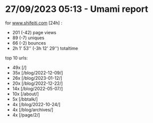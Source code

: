 # 27/09/2023 05:13 - Umami report
for www.shifeiti.com [24h] :

 - 201 (-42) page views
 - 89 (-7) uniques
 - 66 (-2) bounces
 - 2h 1' 53'' (-3h 12' 29'') totaltime


top 10 urls:
 - 49x [/]
 - 35x [/blog/2022-12-09/]
 - 26x [/blog/2023-01-12/]
 - 20x [/blog/2022-12-22/]
 - 14x [/blog/2022-05-07/]
 - 10x [/about/]
 - 5x [/bbtalk/]
 - 4x [/blog/2022-10-24/]
 - 4x [/blog/archives/]
 - 4x [/page/2/]


